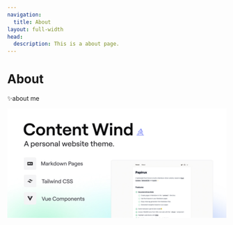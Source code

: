 ```yaml
---
navigation:
  title: About
layout: full-width
head:
  description: This is a about page.
---
```


# About

 ✨about me

![just fun](/cover.jpg)
